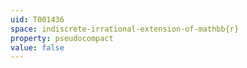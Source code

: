 ```yaml
---
uid: T001436
space: indiscrete-irrational-extension-of-mathbb{r}
property: pseudocompact
value: false
---
```


